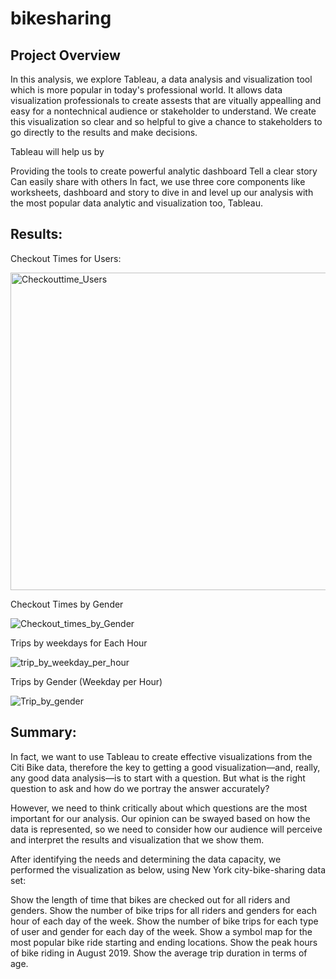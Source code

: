 # bikesharing

## Project Overview

In this analysis, we explore Tableau, a data analysis and visualization tool which is more popular in today's professional world. It allows data visualization professionals to create assests that are vitually appealling and easy for a nontechnical audience or stakeholder to understand. We create this visualization so clear and so helpful to give a chance to stakeholders to go directly to the results and make decisions.

Tableau will help us by

Providing the tools to create powerful analytic dashboard
Tell a clear story
Can easily share with others In fact, we use three core components like worksheets, dashboard and story to dive in and level up our analysis with the most popular data analytic and visualization too, Tableau.


## Results:

Checkout Times for Users:


<img width="508" alt="Checkouttime_Users" src="https://user-images.githubusercontent.com/100106554/173255593-8c985648-9f28-42af-9ce5-24a6f6ab9f6d.png">






Checkout Times by Gender

![Checkout_times_by_Gender](https://user-images.githubusercontent.com/100106554/173255582-16305a25-e5c0-484e-860b-5318bf62701a.png)


Trips by weekdays for Each Hour

![trip_by_weekday_per_hour](https://user-images.githubusercontent.com/100106554/173255597-6a7ee96a-9ac3-4812-8c3a-b000403345b2.png)


Trips by Gender (Weekday per Hour)


![Trip_by_gender](https://user-images.githubusercontent.com/100106554/173255604-6e1b0f59-af59-4dbc-9104-bc89af433f4e.png)



## Summary:

In fact, we want to use Tableau to create effective visualizations from the Citi Bike data, therefore the key to getting a good visualization—and, really, any good data analysis—is to start with a question. But what is the right question to ask and how do we portray the answer accurately?

However, we need to think critically about which questions are the most important for our analysis. Our opinion can be swayed based on how the data is represented, so we need to consider how our audience will perceive and interpret the results and visualization that we show them.

After identifying the needs and determining the data capacity, we performed the visualization as below, using New York city-bike-sharing data set:

Show the length of time that bikes are checked out for all riders and genders.
Show the number of bike trips for all riders and genders for each hour of each day of the week.
Show the number of bike trips for each type of user and gender for each day of the week.
Show a symbol map for the most popular bike ride starting and ending locations.
Show the peak hours of bike riding in August 2019.
Show the average trip duration in terms of age.
